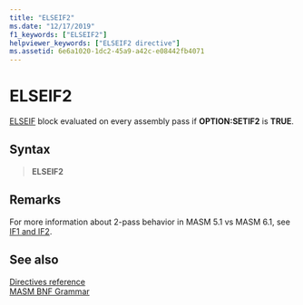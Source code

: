 ```yaml
---
title: "ELSEIF2"
ms.date: "12/17/2019"
f1_keywords: ["ELSEIF2"]
helpviewer_keywords: ["ELSEIF2 directive"]
ms.assetid: 6e6a1020-1dc2-45a9-a42c-e08442fb4071
---
```

# ELSEIF2

[ELSEIF](../../assembler/masm/elseif-masm.md) block evaluated on every assembly pass if **OPTION:SETIF2** is **TRUE**.

## Syntax

> **ELSEIF2**

## Remarks

For more information about 2-pass behavior in MASM 5.1 vs MASM 6.1, see [IF1 and IF2](if2.md).

## See also

[Directives reference](directives-reference.md)<br/>
[MASM BNF Grammar](masm-bnf-grammar.md)
